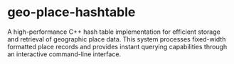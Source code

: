 # geo-place-hashtable
A high-performance C++ hash table implementation for efficient storage and retrieval of geographic place data. This system processes fixed-width formatted place records and provides instant querying capabilities through an interactive command-line interface.
